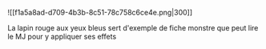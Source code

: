 
![[f1a5a8ad-d709-4b3b-8c51-78c758c6ce4e.png|300]]

La lapin rouge aux yeux bleus sert d'exemple de fiche monstre que peut lire le MJ pour y appliquer ses effets

